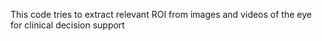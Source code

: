 This code tries to extract relevant ROI from images and videos of the eye for clinical decision support
